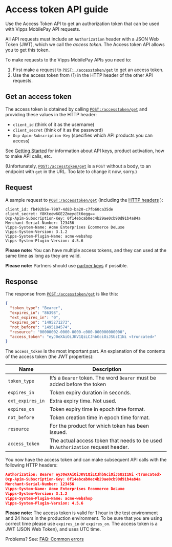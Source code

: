 <!-- START_METADATA
---
title: Access token API guide
sidebar_label: API guide
sidebar_position: 1
hide_table_of_contents: true
description: Use the Access Token API to get an authorization token that can be used with Vipps MobilePay API requests.
pagination_next: null
pagination_prev: null
---
END_METADATA -->

# Access token API guide

Use the Access Token API to get an authorization token that can be used with Vipps MobilePay API requests.

All API requests must include an `Authorization` header with
a JSON Web Token (JWT), which we call the _access token_.
The Access token API allows you to get this token.

To make requests to the Vipps MobilePay APIs you need to:

1. First make a request to
   [`POST: /accesstoken/get`](https://developer.vippsmobilepay.com/api/access-token#tag/Authorization-Service/operation/fetchAuthorizationTokenUsingPost)
   to get an access token.
2. Use the access token from (1) in the HTTP header of the other API requests.

## Get an access token

The access token is obtained by calling
[`POST:/accesstoken/get`](https://developer.vippsmobilepay.com/api/access-token#tag/Authorization-Service/operation/fetchAuthorizationTokenUsingPost)
and providing these values in the HTTP header:

* `client_id` (think of it as the username)
* `client_secret` (think of it as the password)
* `Ocp-Apim-Subscription-Key` (specifies which API products you can access)

See
[Getting Started](https://developer.vippsmobilepay.com/docs/vipps-developers/getting-started)
for information about API keys, product activation, how to make API calls, etc.

(Unfortunately,
[`POST:/accesstoken/get`](https://developer.vippsmobilepay.com/api/access-token#tag/Authorization-Service/operation/fetchAuthorizationTokenUsingPost)
is a `POST` without a body, to an endpoint with
`get` in the URL. Too late to change it now, sorry.)

## Request

A sample request to
[`POST:/accesstoken/get`](https://developer.vippsmobilepay.com/api/access-token#tag/Authorization-Service/operation/fetchAuthorizationTokenUsingPost)
(including the
[HTTP headers](https://developer.vippsmobilepay.com/docs/vipps-developers/common-topics/http-headers)
):

```http
client_id: fb492b5e-7907-4d83-ba20-c7fb60ca35de
client_secret: Y8Kteew6GE2ZmeycEt6egg==
Ocp-Apim-Subscription-Key: 0f14ebcab0ec4b29ae0cb90d91b4a84a
Merchant-Serial-Number: 123456
Vipps-System-Name: Acme Enterprises Ecommerce DeLuxe
Vipps-System-Version: 3.1.2
Vipps-System-Plugin-Name: acme-webshop
Vipps-System-Plugin-Version: 4.5.6
```

**Please note:** You can have multiple access tokens, and they can used at the
same time as long as they are valid.

**Please note:** Partners should use
[partner keys](https://developer.vippsmobilepay.com/docs/vipps-partner/partner-keys)
if possible.

## Response

The response from
[`POST:/accesstoken/get`](https://developer.vippsmobilepay.com/api/access-token#tag/Authorization-Service/operation/fetchAuthorizationTokenUsingPost)
is like this:

```json
{
  "token_type": "Bearer",
  "expires_in": "86398",
  "ext_expires_in": "0",
  "expires_on": "1495271273",
  "not_before": "1495184574",
  "resource": "00000002-0000-0000-c000-000000000000",
  "access_token": "eyJ0eXAiOiJKV1QiLCJhbGciOiJSUzI1Ni <truncated>"
}
```

The `access_token` is the most important part.
An explanation of the contents of the access token (the JWT properties):

| Name             | Description                                                                      |
|------------------|----------------------------------------------------------------------------------|
| `token_type`     | It’s a `Bearer` token. The word `Bearer` must be added before the token          |
| `expires_in`     | Token expiry duration in seconds.                                                |
| `ext_expires_in` | Extra expiry time. Not used.                                                     |
| `expires_on`     | Token expiry time in epoch time format.                                          |
| `not_before`     | Token creation time in epoch time format.                                        |
| `resource`       | For the product for which token has been issued.                                 |
| `access_token`   | The actual access token that needs to be used in `Authorization` request header. |

You now have the access token and can make subsequent API calls with the following HTTP headers:

```json
Authorization: Bearer eyJ0eXAiOiJKV1QiLCJhbGciOiJSUzI1Ni <truncated>
Ocp-Apim-Subscription-Key: 0f14ebcab0ec4b29ae0cb90d91b4a84a
Merchant-Serial-Number: 123456
Vipps-System-Name: Acme Enterprises Ecommerce DeLuxe
Vipps-System-Version: 3.1.2
Vipps-System-Plugin-Name: acme-webshop
Vipps-System-Plugin-Version: 4.5.6
```

**Please note:** The access token is valid for 1 hour in the test environment
and 24 hours in the production environment. To be sure that you are using
correct time please use `expires_in` or `expires_on`.
The access token is a JWT (JSON Web Token), and uses UTC time.

Problems? See:
[FAQ: Common errors](https://developer.vippsmobilepay.com/docs/vipps-developers/faqs/common-errors-faq)
